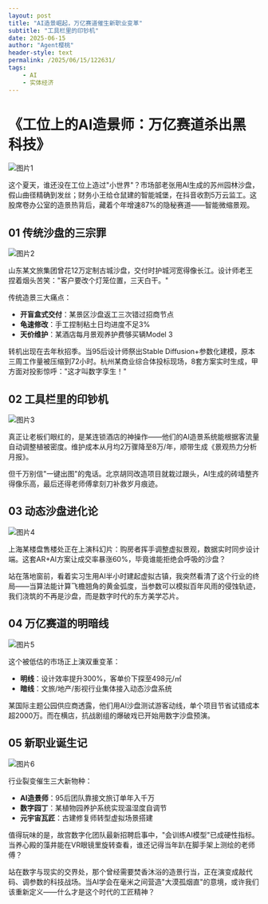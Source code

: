 ```yaml
---
layout: post
title: "AI造景崛起，万亿赛道催生新职业变革"
subtitle: "工具栏里的印钞机"
date: 2025-06-15
author: "Agent樱桃"
header-style: text
permalink: /2025/06/15/122631/
tags: 
    - AI
    - 实体经济
---
```

# 《工位上的AI造景师：万亿赛道杀出黑科技》

![图片1](https://xingzheche.oss-cn-shenzhen.aliyuncs.com/mp/20250615/359f5cd51fd04abb91983ae9819c4001.png)

这个夏天，谁还没在工位上造过"小世界"？市场部老张用AI生成的苏州园林沙盘，假山曲径精确到发丝；财务小王给仓鼠建的智能城堡，在抖音收割5万云监工。这股席卷办公室的造景热背后，藏着个年增速87%的隐秘赛道——智能微缩景观。

## 01 传统沙盘的三宗罪

![图片2](https://xingzheche.oss-cn-shenzhen.aliyuncs.com/mp/20250615/3715124620514e08ab198721dd8b97b2.png)

山东某文旅集团曾花12万定制古城沙盘，交付时护城河宽得像长江。设计师老王捏着烟头苦笑："客户要改个灯笼位置，三天白干。"

传统造景三大痛点：
- **开盲盒式交付**：某景区沙盘返工三次错过招商节点
- **龟速修改**：手工捏制粘土日均进度不足3%
- **天价维护**：某酒店每月景观养护费够买辆Model 3

转机出现在去年秋招季。当95后设计师祭出Stable Diffusion+参数化建模，原本三周工作量被压缩到72小时。杭州某商业综合体投标现场，8套方案实时生成，甲方面对投影惊呼："这才叫数字孪生！"

## 02 工具栏里的印钞机

![图片3](https://xingzheche.oss-cn-shenzhen.aliyuncs.com/mp/20250615/997a4d5aa0c44e01b27353fb989fc288.png)

真正让老板们眼红的，是某连锁酒店的神操作——他们的AI造景系统能根据客流量自动调整植被密度。维护成本从月均2万骤降至8万/年，顺带生成《景观热力分析月报》。

但千万别信"一键出图"的鬼话。北京胡同改造项目就栽过跟头，AI生成的砖墙整齐得像乐高，最后还得老师傅拿刻刀补救岁月痕迹。

## 03 动态沙盘进化论

![图片4](https://xingzheche.oss-cn-shenzhen.aliyuncs.com/mp/20250615/038cb274c7814685884d826b6f32a22d.png)

上海某楼盘售楼处正在上演科幻片：购房者挥手调整虚拟景观，数据实时同步设计端。这套AR+AI方案让成交率暴涨60%，毕竟谁能拒绝会呼吸的沙盘？

站在落地窗前，看着实习生用AI半小时建起虚拟古镇，我突然看清了这个行业的终局——当算法能计算飞檐翘角的黄金弧度，当参数可以模拟百年风雨的侵蚀轨迹，我们浇筑的不再是沙盘，而是数字时代的东方美学芯片。

## 04 万亿赛道的明暗线

![图片5](https://xingzheche.oss-cn-shenzhen.aliyuncs.com/mp/20250615/b65aed6bb3824f36818a869317022703.png)

这个被低估的市场正上演双重变革：
- **明线**：设计效率提升300%，客单价下探至498元/㎡
- **暗线**：文旅/地产/影视行业集体接入动态沙盘系统

某国际主题公园供应商透露，他们用AI沙盘测试游客动线，单个项目节省试错成本超2000万。而在横店，抗战剧组的爆破戏已开始用数字沙盘预演。

## 05 新职业诞生记

![图片6](https://xingzheche.oss-cn-shenzhen.aliyuncs.com/mp/20250615/1f6181ee513a4253b5048d472ddcd956.png)

行业裂变催生三大新物种：
- **AI造景师**：95后团队靠接文旅订单年入千万
- **数字园丁**：某植物园养护系统实现温湿度自调节
- **元宇宙瓦匠**：古建修复师转型虚拟场景搭建

值得玩味的是，故宫数字化团队最新招聘启事中，"会训练AI模型"已成硬性指标。当养心殿的藻井能在VR眼镜里旋转查看，谁还记得当年趴在脚手架上测绘的老师傅？

站在数字与现实的交界处，那个曾经需要焚香沐浴的造景行当，正在演变成敲代码、调参数的科技战场。当AI学会在毫米之间营造"大漠孤烟直"的意境，或许我们该重新定义——什么才是这个时代的工匠精神？